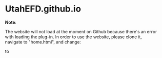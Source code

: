# UtahEFD.github.io

**Note:**

The website will not load at the moment on Github because there's an error with loading the plug-in. In order to use the website, please clone it, navigate to "home.html", and change:

*<script src="UtahEFD.github.io/PREEVENTS/jquery-backstretch-master/src/jquery.backstretch.js"></script>*

to

*<script src="./jquery-backstretch-master/src/jquery.backstretch.js"></script>*
